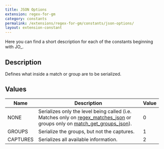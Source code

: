 ```yaml
---
title: JSON Options
extension: regex-for-gm
category: constants
permalink: /extensions/regex-for-gm/constants/json-options/
layout: extension-constant
---
```


Here you can find a short description for each of the constants beginning with JO_.

## Description ##

Defines what inside a match or group are to be serialized.

## Values ##

| Name | Description | Value |
| --- | --- | --- |
| NONE | Serializes only the level being called (i.e. Matches only on [regex_matches_json]({{site.baseurl}}/extensions/{{page.extension}}/regex-matches-json/) or groups only on [match_get_groups_json]({{site.baseurl}}/extensions/{{page.extension}}/match-get-groups-json/)). | 0 |
| GROUPS | Serialize the groups, but not the captures. | 1 |
| CAPTURES | Serializes all available information. | 2 |